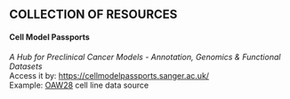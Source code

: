 ## COLLECTION OF RESOURCES

#### Cell Model Passports       
*A Hub for Preclinical Cancer Models - Annotation, Genomics & Functional Datasets*      
Access it by: https://cellmodelpassports.sanger.ac.uk/      
Example: [OAW28](https://cellmodelpassports.sanger.ac.uk/passports/SIDM00481) cell line data source        
